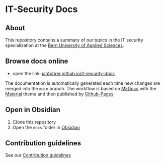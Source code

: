 # IT-Security Docs

## About

This repository contains a summary of our topics in the IT security specialization at the [Bern University of Applied Sciences](https://www.bfh.ch/en/).

## Browse docs online

- open the link: [janfuhrer.github.io/it-security-docs](https://janfuhrer.github.io/it-security-docs/)


The documentation is automatically generated each time new changes are merged into the `main` branch. The workflow is based on [MkDocs](https://www.mkdocs.org/) with the [Material](https://squidfunk.github.io/mkdocs-material/) theme and then published by [Github-Pages](https://pages.github.com/)

## Open in Obsidian

1. Clone this repository
2. Open the `docs` folder in [Obsidian](https://obsidian.md)

## Contribution guidelines

See our [Contribution guidelines](CONTRIBUTING.md)

